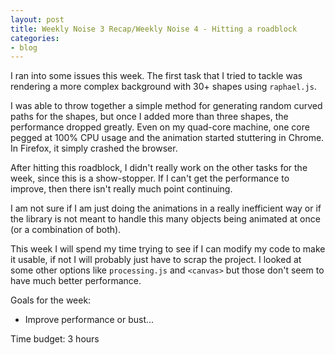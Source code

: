 ```yaml
---
layout: post
title: Weekly Noise 3 Recap/Weekly Noise 4 - Hitting a roadblock
categories:
- blog
---
```


I ran into some issues this week.  The first task that I tried to tackle was
rendering a more complex background with 30+ shapes using `raphael.js`.

I was able to throw together a simple method for generating random curved 
paths for the shapes, but once I added more than three shapes, the performance 
dropped greatly.  Even on my quad-core machine, one core pegged at 100% CPU 
usage and the animation started stuttering in Chrome.  In Firefox, it simply 
crashed the browser.

After hitting this roadblock, I didn't really work on the other tasks for the 
week, since this is a show-stopper.  If I can't get the performance to improve, 
then there isn't really much point continuing.

I am not sure if I am just doing the animations in a really inefficient way or 
if the library is not meant to handle this many objects being animated at once 
(or a combination of both).

This week I will spend my time trying to see if I can modify my code to make it 
usable, if not I will probably just have to scrap the project.  I looked at some 
other options like `processing.js` and `<canvas>` but those don't seem to have 
much better performance.

Goals for the week:

 - Improve performance or bust...

Time budget: 3 hours
